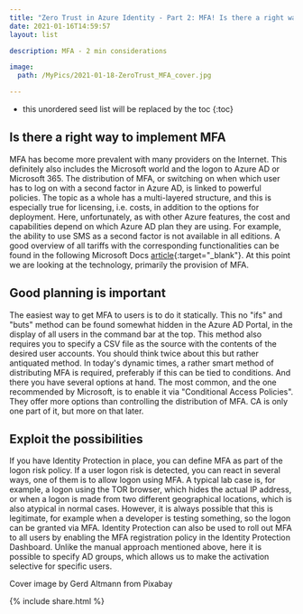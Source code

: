 ```yaml
---
title: "Zero Trust in Azure Identity - Part 2: MFA! Is there a right way?"
date: 2021-01-16T14:59:57
layout: list

description: MFA - 2 min considerations

image:
  path: /MyPics/2021-01-18-ZeroTrust_MFA_cover.jpg

---
```


* this unordered seed list will be replaced by the toc
{:toc}

## Is there a right way to implement MFA

MFA has become more prevalent with many providers on the Internet. This definitely also includes the Microsoft world and the logon to Azure AD or Microsoft 365. The distribution of MFA, or switching on when which user has to log on with a second factor in Azure AD, is linked to powerful policies. The topic as a whole has a multi-layered structure, and this is especially true for licensing, i.e. costs, in addition to the options for deployment. Here, unfortunately, as with other Azure features, the cost and capabilities depend on which Azure AD plan they are using. For example, the ability to use SMS as a second factor is not available in all editions. A good overview of all tariffs with the corresponding functionalities can be found in the following Microsoft Docs [article](https://docs.microsoft.com/de-de/azure/active-directory/authentication/concept-mfa-licensing){:target="_blank"}. At this point we are looking at the technology, primarily the provision of MFA.

## Good planning is important

The easiest way to get MFA to users is to do it statically. This no "ifs" and "buts" method can be found somewhat hidden in the Azure AD Portal, in the display of all users in the command bar at the top. This method also requires you to specify a CSV file as the source with the contents of the desired user accounts. You should think twice about this but rather antiquated method. In today's dynamic times, a rather smart method of distributing MFA is required, preferably if this can be tied to conditions. And there you have several options at hand. The most common, and the one recommended by Microsoft, is to enable it via "Conditional Access Policies". They offer more options than controlling the distribution of MFA. CA is only one part of it, but more on that later.

## Exploit the possibilities

If you have Identity Protection in place, you can define MFA as part of the logon risk policy. If a user logon risk is detected, you can react in several ways, one of them is to allow logon using MFA.
A typical lab case is, for example, a logon using the TOR browser, which hides the actual IP address, or when a logon is made from two different geographical locations, which is also atypical in normal cases. However, it is always possible that this is legitimate, for example when a developer is testing something, so the logon can be granted via MFA. Identity Protection can also be used to roll out MFA to all users by enabling the MFA registration policy in the Identity Protection Dashboard. Unlike the manual approach mentioned above, here it is possible to specify AD groups, which allows us to make the activation selective for specific users.

Cover image by Gerd Altmann from Pixabay 

{% include  share.html %}
